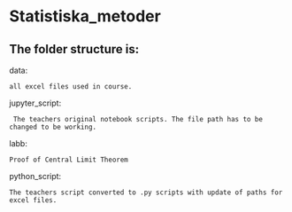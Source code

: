 # Statistiska_metoder

## The folder structure is:

data:

    all excel files used in course. 
    
jupyter_script:

     The teachers original notebook scripts. The file path has to be changed to be working.
labb:

    Proof of Central Limit Theorem 
python_script:

    The teachers script converted to .py scripts with update of paths for excel files.

